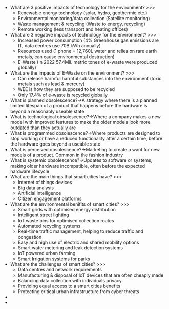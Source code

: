 - What are 3 positive impacts of technology for the environment? >>>
    - Renewable energy technology (solar, hydro, geothermic etc.)
    - Environmental monitoring/data collection (Satellite monitoring)
    - Waste management & recycling (Waste to energy, recycling)
    - Remote working (less transport and heating offices)
- What are 3 negative impacts of technology for the environment? >>>
    - Increased power consumption (4% Greenhouse gas emissions are IT, data centres use 70B kWh annually)
    - Resources used (1 phone = 12,760L water and relies on rare earth metals, can cause environmental destruction)
    - E-Waste (In 2022 57.4Mil. metric tones of e-waste were produced globally)
- What are the impacts of E-Waste on the environment? >>>
    - Can release harmful harmful substances into the environment (toxic metals such as lead & mercury)
    - WEE is how they are supposed to be recycled
    - Only 17.4% of e-waste is recycled globally
- What is planned obsolescence?→A strategy where there is a planned limited lifespan of a product that happens before the hardware is beyond a reasonably useable state
- What is technological obsolescence?→Where a company makes a new model with improved features to make the older models look more outdated than they actually are
- What is programmed obsolescence?→Where products are designed to stop working or have a reduced functionality after a certain time, before the hardware goes beyond a useable state
- What is perceived obsolescence?→Marketing to create a want for new models of a product. Common in the fashion industry
- What is systemic obsolescence?→Updates to software or systems, making older hardware incompatible, often before the expected hardware lifecycle 
- What are the main things that smart cities have? >>>
    - Internet of things devices
    - Big data analysis
    - Artificial Intelligence
    - Citizen engagement platforms
- What are the environmental benifits of smart cities? >>>
    - Smart grids with optimised energy distribution
    - Intelligent street lighting
    - IoT waste bins for optimised collection routes
    - Automated recycling systems
    - Real-time traffic management, helping to reduce traffic and congestion
    - Easy and high use of electric and shared mobility options
    - Smart water metering and leak detection systems
    - IoT powered urban farming
    - Smart Irrigation systems for parks
- What are the challenges of smart cities? >>>
    - Data centres and network requirements
    - Manufacturing & disposal of IoT devices that are often cheaply made
    - Balancing data collection with individuals privacy
    - Providing equal access to a smart cities benefits
    - Protecting critical urban infrastructure from cyber threats
- 
- 
